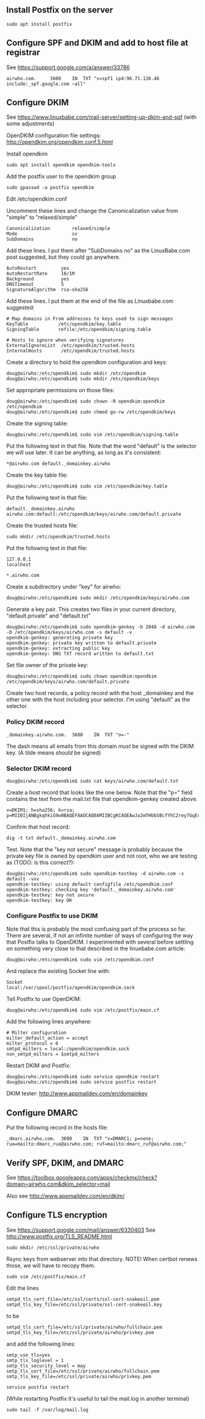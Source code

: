 
## Install Postfix on the server

    sudo apt install postfix


## Configure SPF and DKIM and add to host file at registrar

See https://support.google.com/a/answer/33786

    airwho.com.		3600	IN	TXT	"v=spf1 ip4:96.71.136.46 include:_spf.google.com ~all"


## Configure DKIM

See https://www.linuxbabe.com/mail-server/setting-up-dkim-and-spf (with some adjustments)

OpenDKIM configuration file settings: http://opendkim.org/opendkim.conf.5.html

Install opendkim

    sudo apt install opendkim opendkim-tools

Add the postfix user to the opendkim group

    sudo gpasswd -a postfix opendkim

Edit /etc/opendkim.conf

Uncomment these lines and change the Canonicalization value from "simple" to "relaxed/simple"

    Canonicalization        relaxed/simple
    Mode                    sv
    SubDomains              no

Add these lines.  I put them after "SubDomains no" as the LinuxBabe.com post suggested, but they could go anywhere.

    AutoRestart         yes
    AutoRestartRate     10/1M
    Background          yes
    DNSTimeout          5
    SignatureAlgorithm  rsa-sha256

Add these lines.  I put them at the end of the file as Linuxbabe.com suggested:

    # Map domains in From addresses to keys used to sign messages
    KeyTable           /etc/opendkim/key.table
    SigningTable       refile:/etc/opendkim/signing.table

    # Hosts to ignore when verifying signatures
    ExternalIgnoreList  /etc/opendkim/trusted.hosts
    InternalHosts       /etc/opendkim/trusted.hosts

Create a directory to hold the opendkim configuration and keys:

    doug@airwho:/etc/opendkim$ sudo mkdir /etc/opendkim
    doug@airwho:/etc/opendkim$ sudo mkdir /etc/opendkim/keys

Set appropriate permissions on those files:

    doug@airwho:/etc/opendkim$ sudo chown -R opendkim:opendkim /etc/opendkim
    doug@airwho:/etc/opendkim$ sudo chmod go-rw /etc/opendkim/keys

Create the signing table:

    doug@airwho:/etc/opendkim$ sudo vim /etc/opendkim/signing.table

Put the following text in that file.  Note that the word "default" is the selector we will use later.  It can be anything, as long as it's consistent:

    *@airwho.com default._domainkey.airwho

Create the key table file:

    doug@airwho:/etc/opendkim$ sudo vim /etc/opendkim/key.table

Put the following text in that file:

    default._domainkey.airwho    airwho.com:default:/etc/opendkim/keys/airwho.com/default.private

Create the trusted hosts file:

    sudo mkdir /etc/opendkim/trusted.hosts

Put the following text in that file:

    127.0.0.1
    localhost
    
    *.airwho.com

Create a subdirectory under "key" for airwho:

    doug@airwho:/etc/opendkim$ sudo mkdir /etc/opendkim/keys/airwho.com


Generate a key pair.  This creates two files in your current directory, "default.private" and "default.txt"

    doug@airwho:/etc/opendkim$ sudo opendkim-genkey -b 2048 -d airwho.com -D /etc/opendkim/keys/airwho.com -s default -v
    opendkim-genkey: generating private key
    opendkim-genkey: private key written to default.private
    opendkim-genkey: extracting public key
    opendkim-genkey: DNS TXT record written to default.txt

Set file owner of the private key:

    doug@airwho:/etc/opendkim$ sudo chown opendkim:opendkim /etc/opendkim/keys/airwho.com/default.private

Create two host records, a policy record with the host \_domainkey and the other one with the host including your selector.  I'm using "default" as the selector.

### Policy DKIM record

    _domainkey.airwho.com.	3600	IN	TXT	"o=-"

The dash means all emails from this domain _must_ be signed with the DKIM key.  (A tilde means _should_ be signed)


### Selector DKIM record

    doug@airwho:/etc/opendkim$ sudo cat keys/airwho.com/default.txt

Create a host record that looks like the one below.  Note that the "p=" field contains the text from the mail.txt file that opendkim-genkey created above.
 
    v=DKIM1; h=sha256; k=rsa; p=MIIBIjANBgkqhkiG9w0BAQEFAAOCAQ8AMIIBCgKCAQEAwJa2mTHbbSBcfYhC2rey7GqEr6F9AMa3p+Uq9EHH5x+8fLvCpZp8oL38SWxK3j7cY30az8LkyF35ijBGIbcdyPmJSkuDZ3+3G4kllc7yvR0GM/xbgl9ELGOT1OO3REh1qtF66w++GJbMxRnm96BIV2wmjA/BIo0W0rn+RUsNZ8x7Mo9hUC1Jw1lW3XRCzHowQ0dzZ3AM4Vr9xB4ddDuImi6FI8zPQxB3JAfXihrmU/TkNtAhUBpnz5z4pK5xVk8Em0keXhI/i9OiQU3BiZFx89NYzMXG7iQ5ZLWIE3SRAXK/oa0ZvqzBAqFz2addZpuEu8/R8FAReCEKEYvkr3dIyQIDAQAB

Confirm that host record:

    dig -t txt default._domainkey.airwho.com

Test.  Note that the "key not secure" message is probably because the private key file is owned by opendkim user and not root, who we are testing as (TODO: is this correct?):

    doug@airwho:/etc/opendkim$ sudo opendkim-testkey -d airwho.com -s default -vvv
    opendkim-testkey: using default configfile /etc/opendkim.conf
    opendkim-testkey: checking key 'default._domainkey.airwho.com'
    opendkim-testkey: key not secure
    opendkim-testkey: key OK 


### Configure Postfix to use DKIM

Note that this is probably the most confusing part of the process so far.  There are several, if not an infinite number of ways of configuring the way that Postfix talks to OpenDKIM.  I experimented with several before settling on something very close to that described in the linuxbabe.com article:

    doug@airwho:/etc/opendkim$ sudo vim /etc/opendkim.conf 

And replace the existing Socket line with:

    Socket                  local:/var/spool/postfix/opendkim/opendkim.sock


Tell Postfix to use OpenDKIM:

    doug@airwho:/etc/opendkim$ sudo vim /etc/postfix/main.cf

Add the following lines anywhere:

    # Milter configuration
    milter_default_action = accept
    milter_protocol = 6
    smtpd_milters = local:/opendkim/opendkim.sock
    non_smtpd_milters = $smtpd_milters

Restart DKIM and Postfix:

    doug@airwho:/etc/opendkim$ sudo service opendkim restart
    doug@airwho:/etc/opendkim$ sudo service postfix restart

DKIM tester: http://www.appmaildev.com/en/domainkey




## Configure DMARC

Put the following record in the hosts file:

    _dmarc.airwho.com.	3600	IN	TXT	"v=DMARC1; p=none; rua=mailto:dmarc_rua@airwho.com; ruf=mailto:dmarc_ruf@airwho.com;"


## Verify SPF, DKIM, and DMARC

See https://toolbox.googleapps.com/apps/checkmx/check?domain=airwho.com&dkim_selector=mail

Also see http://www.appmaildev.com/en/dkim/




## Configure TLS encryption

See https://support.google.com/mail/answer/6330403
See http://www.postfix.org/TLS_README.html

    sudo mkdir /etc/ssl/private/airwho

Rsync keys from webserver into that directory.  NOTE! When certbot renews those, we will have to recopy them.

    sudo vim /etc/postfix/main.cf

Edit the lines

    smtpd_tls_cert_file=/etc/ssl/certs/ssl-cert-snakeoil.pem  
    smtpd_tls_key_file=/etc/ssl/private/ssl-cert-snakeoil.key

to be

    smtpd_tls_cert_file=/etc/ssl/private/airwho/fullchain.pem  
    smtpd_tls_key_file=/etc/ssl/private/airwho/privkey.pem

and add the following lines:

    smtp_use_tls=yes  
    smtp_tls_loglevel = 1  
    smtp_tls_security_level = may  
    smtp_tls_cert_file=/etc/ssl/private/airwho/fullchain.pem  
    smtp_tls_key_file=/etc/ssl/private/airwho/privkey.pem

    service postfix restart

(While restarting Postfix it's useful to tail the mail.log in another terminal)  

    sudo tail -f /var/log/mail.log




